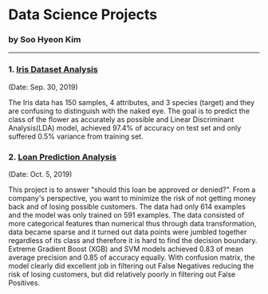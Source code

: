 # Data Science Projects 
### by Soo Hyeon Kim
---

### 1. [Iris Dataset Analysis](https://github.com/soo-pecialist/DS_Projects/blob/master/Iris_Dataset_Analysis.ipynb) 
 (Date: Sep. 30, 2019)

The Iris data has 150 samples, 4 attributes, and 3 species (target) and they are confusing to distinguish with the naked eye. The goal is to predict the class of the flower as accurately as possible and Linear Discriminant Analysis(LDA) model, achieved 97.4% of accuracy on test set and only suffered 0.5% variance from training set. 

### 2. [Loan Prediction Analysis](https://github.com/soo-pecialist/DS_Projects/blob/master/Loan_Prediction_Analysis.ipynb)
 (Date: Oct. 5, 2019)
 
This project is to answer "should this loan be approved or denied?". From a company's perspective, you want to minimize the risk of not getting money back and of losing possible customers. 
The data had only 614 examples and the model was only trained on 591 examples. The data consisted of more categorical features than numerical thus through data transformation, data became sparse and it turned out data points were jumbled together regardless of its class and therefore it is hard to find the decision boundary. 
Extreme Gradient Boost (XGB) and SVM models achieved 0.83 of mean average precision and 0.85 of accuracy equally. With confusion matrix, the model clearly did excellent job in filtering out False Negatives reducing the risk of losing customers, but did relatively poorly in filtering out False Positives. 